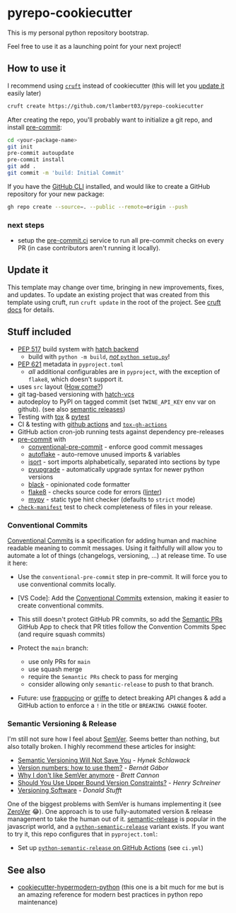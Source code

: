 # pyrepo-cookiecutter

This is my personal python repository bootstrap.

Feel free to use it as a launching point for your next project!

## How to use it

I recommend using [`cruft`](https://github.com/cruft/cruft) instead of cookiecutter (this will let you [update it](#update-it) easily later)

```sh
cruft create https://github.com/tlambert03/pyrepo-cookiecutter
```

After creating the repo, you'll probably want to initialize a git repo, and install [pre-commit](https://pre-commit.com/):

```sh
cd <your-package-name>
git init
pre-commit autoupdate
pre-commit install
git add .
git commit -m 'build: Initial Commit'
```

If you have the [GitHub CLI](https://cli.github.com/) installed, and would like
to create a GitHub repository for your new package:

```sh
gh repo create --source=. --public --remote=origin --push
```

### next steps

- setup the [pre-commit.ci](https://pre-commit.ci/) service to run all pre-commit
  checks on every PR (in case contributors aren't running it locally).

## Update it

This template may change over time, bringing in new improvements, fixes, and
updates.  To update an existing project that was created from this template
using cruft, run `cruft update` in the root of the project.  See [cruft docs](https://cruft.github.io/cruft/#updating-a-project) for details.

## Stuff included

- [PEP 517](https://peps.python.org/pep-0517/) build system with [hatch
  backend](https://hatch.pypa.io/)
  - build with `python -m build`, [*not* `python setup.py`](https://blog.ganssle.io/articles/2021/10/setup-py-deprecated.html)!
- [PEP 621](https://peps.python.org/pep-0621/) metadata in `pyproject.toml`
  - *all* additional configurables are in `pyproject`, with the exception of `flake8`, which doesn't support it.
- uses `src` layout ([How come?](https://hynek.me/articles/testing-packaging/))
- git tag-based versioning with [hatch-vcs](https://github.com/ofek/hatch-vcs)
- autodeploy to PyPI on tagged commit (set `TWINE_API_KEY` env var on github).  (see also [semantic releases](#semantic-versioning--release))
- Testing with [tox](https://tox.wiki/en/latest/) &
  [pytest](https://docs.pytest.org/en/7.1.x/)
- CI & testing with [github actions](https://docs.github.com/en/actions) and
  [`tox-gh-actions`](https://github.com/ymyzk/tox-gh-actions)
- GitHub action cron-job running tests against dependency pre-releases
- [pre-commit](https://pre-commit.com/) with
  - [conventional-pre-commit](https://github.com/compilerla/conventional-pre-commit) - enforce good commit messages
  - [autoflake](https://github.com/PyCQA/autoflake) - auto-remove unused imports & variables
  - [isort](https://github.com/PyCQA/isort) - sort imports alphabetically, separated into sections by type
  - [pyupgrade](https://github.com/asottile/pyupgrade) - automatically upgrade syntax for newer python versions
  - [black](https://github.com/psf/black) - opinionated code formatter
  - [flake8](https://github.com/PyCQA/flake8) - checks source code for errors ([linter](https://en.wikipedia.org/wiki/Lint_(software)))
  - [mypy](https://github.com/python/mypy) - static type hint checker (defaults to `strict` mode)
- [`check-manifest`](https://github.com/mgedmin/check-manifest) test to check completeness of files in your release.

### Conventional Commits

[Conventional
Commits](https://www.conventionalcommits.org/en/v1.0.0/) is a specification for adding human and machine readable meaning to commit messages. Using it faithfully will allow you to automate a lot of things (changelogs, versioning, ...) at release time. To use it here:

- Use the `conventional-pre-commit` step in pre-commit. It will force you to use
  conventional commits locally.
- [VS Code]: Add the [Conventional
  Commits](https://marketplace.visualstudio.com/items?itemName=vivaxy.vscode-conventional-commits)
  extension, making it easier to create conventional commits.
- This still doesn't protect GitHub PR commits, so add the [Semantic
  PRs](https://github.com/marketplace/semantic-prs) GitHub App to check that PR
  titles follow the Convention Commits Spec (and require squash commits)
- Protect the `main` branch:
  - use only PRs for `main`
  - use squash merge
  - require the `Semantic PRs` check to pass for merging
  - consider allowing only `semantic-release` to push to that branch.

- Future: use [frappucino](https://github.com/Carreau/frappuccino) or
  [griffe](https://github.com/mkdocstrings/griffe) to detect breaking API
  changes & add a GitHub action to enforce a `!` in the title or `BREAKING
  CHANGE` footer.

### Semantic Versioning & Release

I'm still not sure how I feel about [SemVer](https://semver.org/).  Seems better than nothing, but also totally broken. I highly recommend these articles for insight:

- [Semantic Versioning Will Not Save You](https://hynek.me/articles/semver-will-not-save-you/) - *Hynek Schlawack*
- [Version numbers: how to use them?](https://bernat.tech/posts/version-numbers/) - *Bernát Gábor*
- [Why I don't like SemVer anymore](https://snarky.ca/why-i-dont-like-semver/) - *Brett Cannon*
- [Should You Use Upper Bound Version Constraints?](https://iscinumpy.dev/post/bound-version-constraints/) - *Henry Schreiner*
- [Versioning Software](https://caremad.io/posts/2016/02/versioning-software/) - *Donald Stufft*

One of the biggest problems with SemVer is humans implementing it (see [ZeroVer](https://0ver.org/) 😂). One approach is to use fully-automated version & release management to take the human out of it. [semantic-release](https://semantic-release.gitbook.io/semantic-release/) is popular in the javascript world, and a [`python-semantic-release`](https://python-semantic-release.readthedocs.io/) variant exists. If you want to try it, this repo configures that in `pyproject.toml`:

- Set up [`python-semantic-release` on GitHub
  Actions](https://python-semantic-release.readthedocs.io/en/latest/automatic-releases/github-actions.html)
  (see `ci.yml`)

## See also

- [cookiecutter-hypermodern-python](https://github.com/cjolowicz/cookiecutter-hypermodern-python) (this one is a bit much for me but is an amazing reference for modern best practices in python repo maintenance)
